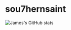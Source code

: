 # sou7hernsaint

![James's GitHub stats](https://github-readme-stats.vercel.app/api?username=sou7hernsaint&hide=contribs,prs)
